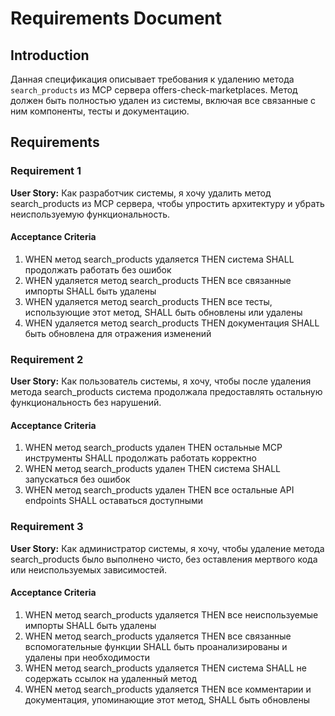 # Requirements Document

## Introduction

Данная спецификация описывает требования к удалению метода `search_products` из MCP сервера offers-check-marketplaces. Метод должен быть полностью удален из системы, включая все связанные с ним компоненты, тесты и документацию.

## Requirements

### Requirement 1

**User Story:** Как разработчик системы, я хочу удалить метод search_products из MCP сервера, чтобы упростить архитектуру и убрать неиспользуемую функциональность.

#### Acceptance Criteria

1. WHEN метод search_products удаляется THEN система SHALL продолжать работать без ошибок
2. WHEN удаляется метод search_products THEN все связанные импорты SHALL быть удалены
3. WHEN удаляется метод search_products THEN все тесты, использующие этот метод, SHALL быть обновлены или удалены
4. WHEN удаляется метод search_products THEN документация SHALL быть обновлена для отражения изменений

### Requirement 2

**User Story:** Как пользователь системы, я хочу, чтобы после удаления метода search_products система продолжала предоставлять остальную функциональность без нарушений.

#### Acceptance Criteria

1. WHEN метод search_products удален THEN остальные MCP инструменты SHALL продолжать работать корректно
2. WHEN метод search_products удален THEN система SHALL запускаться без ошибок
3. WHEN метод search_products удален THEN все остальные API endpoints SHALL оставаться доступными

### Requirement 3

**User Story:** Как администратор системы, я хочу, чтобы удаление метода search_products было выполнено чисто, без оставления мертвого кода или неиспользуемых зависимостей.

#### Acceptance Criteria

1. WHEN метод search_products удаляется THEN все неиспользуемые импорты SHALL быть удалены
2. WHEN метод search_products удаляется THEN все связанные вспомогательные функции SHALL быть проанализированы и удалены при необходимости
3. WHEN метод search_products удаляется THEN система SHALL не содержать ссылок на удаленный метод
4. WHEN метод search_products удаляется THEN все комментарии и документация, упоминающие этот метод, SHALL быть обновлены
